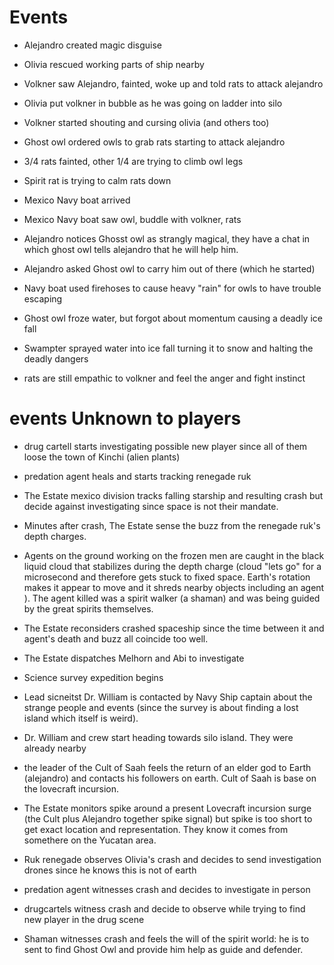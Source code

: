 
# Events

- Alejandro created magic disguise

- Olivia rescued working parts of ship nearby

- Volkner saw Alejandro, fainted, woke up and told rats to attack alejandro

- Olivia put volkner in bubble as he was going on ladder into silo

- Volkner started shouting and cursing olivia (and others too)

- Ghost owl ordered owls to grab rats starting to attack alejandro

- 3/4 rats fainted, other 1/4 are trying to climb owl legs

- Spirit rat is trying to calm rats down

- Mexico Navy boat arrived

- Mexico Navy boat saw owl, buddle with volkner, rats

- Alejandro notices Ghosst owl as strangly magical, they have a chat in which ghost owl tells alejandro that he will help him.

- Alejandro asked Ghost owl to carry him out of there (which he started)

- Navy boat used firehoses to cause heavy "rain" for owls to have trouble escaping

- Ghost owl froze water, but forgot about momentum causing a deadly ice fall

- Swampter sprayed water into ice fall turning it to snow and halting the deadly dangers

- rats are still empathic to volkner and feel the anger and fight instinct



# events  Unknown to players

- drug cartell starts investigating possible new player since all of them loose the town of Kinchi (alien plants)

- predation agent heals and starts tracking renegade ruk

- The Estate mexico division tracks falling starship and resulting crash but decide against investigating since space is not their mandate.

- Minutes after crash, The Estate sense the buzz from the renegade ruk's depth charges.

- Agents on the ground working on the frozen men are caught in the black liquid cloud that stabilizes during the depth charge (cloud "lets go" for a microsecond and therefore gets stuck to fixed space. Earth's rotation makes it appear to move and it shreds nearby objects including an agent ). The agent killed was a spirit walker (a shaman) and was being guided by the great spirits themselves.

- The Estate reconsiders crashed spaceship since the time between it and agent's death and buzz all coincide too well.

- The Estate dispatches Melhorn and Abi to investigate

- Science survey expedition begins

- Lead sicneitst Dr. William is contacted by Navy Ship captain about the strange people and events (since the survey is about finding a lost island which itself is weird).

- Dr. William and crew start heading towards silo island. They were already nearby

- the leader of the Cult of Saah feels the return of an elder god to Earth (alejandro) and contacts his followers on earth. Cult of Saah is base on the lovecraft incursion.

- The Estate monitors spike around a present Lovecraft incursion surge (the Cult plus Alejandro together spike signal) but spike is too short to get exact location and representation. They know it comes from somethere on the Yucatan area.

- Ruk renegade observes Olivia's crash and decides to send investigation drones since he knows this is not of earth

- predation agent witnesses crash and decides to investigate in person

- drugcartels witness crash and decide to observe while trying to find new player in the drug scene

- Shaman witnesses crash and feels the will of the spirit world: he is to sent to find Ghost Owl and provide him help as guide and defender.


